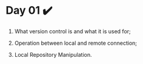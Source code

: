 # Day 01 :heavy_check_mark:

1. What version control is and what it is used for;

2. Operation between local and remote connection;

3. Local Repository Manipulation.
